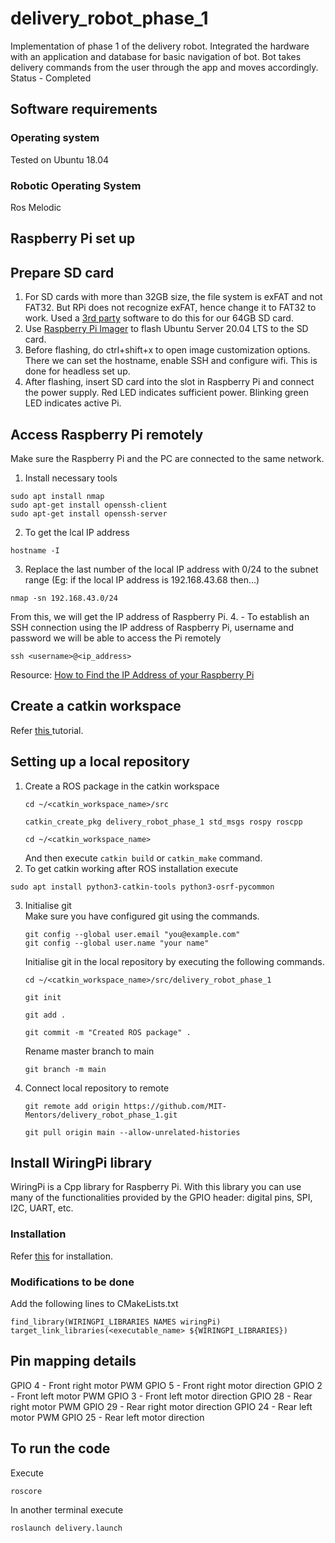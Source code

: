 # delivery_robot_phase_1
Implementation of phase 1 of the delivery robot. Integrated the hardware with an application and database for basic navigation of bot. Bot takes delivery commands from the user through the app and moves accordingly. Status - Completed

## Software requirements

### Operating system
Tested on Ubuntu 18.04

### Robotic Operating System
Ros Melodic

## Raspberry Pi set up

## Prepare SD card
1. For SD cards with more than 32GB size, the file system is exFAT and not FAT32. But RPi does not recognize exFAT, hence change it to FAT32 to work. Used a [3rd party](https://www.diskpart.com/download-home.html) software to do this for our 64GB SD card.
2. Use [Raspberry Pi Imager](https://www.raspberrypi.com/software/) to flash Ubuntu Server 20.04 LTS to the SD card.
3. Before flashing, do ctrl+shift+x to open image customization options. There we can set the hostname, enable SSH and configure wifi. This is done for headless set up.
4. After flashing, insert SD card into the slot in Raspberry Pi and connect the power supply. Red LED indicates sufficient power. Blinking green LED indicates active Pi.

## Access Raspberry Pi remotely

Make sure the Raspberry Pi and the PC are connected to the same network.

1. Install necessary tools
```
sudo apt install nmap
sudo apt-get install openssh-client
sudo apt-get install openssh-server
```
2. To get the lcal IP address
```
hostname -I
```
3. Replace the last number of the local IP address with 0/24 to the subnet range (Eg: if the local IP address is 192.168.43.68 then...)
```
nmap -sn 192.168.43.0/24
```
From this, we will get the IP address of Raspberry Pi.
4. - To establish an SSH connection using the IP address of Raspberry Pi, username and password we will be able to access the Pi remotely
```
ssh <username>@<ip_address>
```
Resource: [How to Find the IP Address of your Raspberry Pi](https://raspberryexpert.com/find-raspberry-pi-ip-address/)

## Create a catkin workspace
Refer [this ](http://wiki.ros.org/catkin/Tutorials/create_a_workspace) tutorial.

## Setting up a local repository
1. Create a ROS package in the catkin workspace
    ```
    cd ~/<catkin_workspace_name>/src
    ```
    ```
    catkin_create_pkg delivery_robot_phase_1 std_msgs rospy roscpp
    ```
    ```
    cd ~/<catkin_workspace_name>
    ```
    And then execute ```catkin build``` or ```catkin_make``` command.
2. To get catkin working after ROS installation execute
```
sudo apt install python3-catkin-tools python3-osrf-pycommon
```

3. Initialise git <br />
Make sure you have configured git using the commands.
    ```
    git config --global user.email "you@example.com"
    git config --global user.name "your name"
    ```
    Initialise git in the local repository by executing the following commands.
    ```
    cd ~/<catkin_workspace_name>/src/delivery_robot_phase_1
    ```
    ```
    git init
    ```
    ```
    git add .
    ```
    ```
    git commit -m "Created ROS package" .
    ```
    Rename master branch to main
    ```
    git branch -m main
    ```

4.  Connect local repository to remote
    ```
    git remote add origin https://github.com/MIT-Mentors/delivery_robot_phase_1.git
    ```
    ```
    git pull origin main --allow-unrelated-histories
    ```

## Install WiringPi library

WiringPi is a Cpp library for Raspberry Pi. With this library you can use many of the functionalities provided by the GPIO header: digital pins, SPI, I2C, UART, etc.

### Installation
Refer [this](http://wiringpi.com/download-and-install/) for installation.

### Modifications to be done
Add the following lines to CMakeLists.txt
```
find_library(WIRINGPI_LIBRARIES NAMES wiringPi)
target_link_libraries(<executable_name> ${WIRINGPI_LIBRARIES})
```

## Pin mapping details

GPIO 4 - Front right motor PWM
GPIO 5 - Front right motor direction
GPIO 2 - Front left motor PWM
GPIO 3 - Front left motor direction
GPIO 28 - Rear right motor PWM
GPIO 29 - Rear right motor direction
GPIO 24 - Rear left motor PWM
GPIO 25 - Rear left motor direction

## To run the code
Execute
```
roscore
```
In another terminal execute
```
roslaunch delivery.launch
```